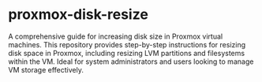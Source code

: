 # proxmox-disk-resize
A comprehensive guide for increasing disk size in Proxmox virtual machines. This repository provides step-by-step instructions for resizing disk space in Proxmox, including resizing LVM partitions and filesystems within the VM. Ideal for system administrators and users looking to manage VM storage effectively.
